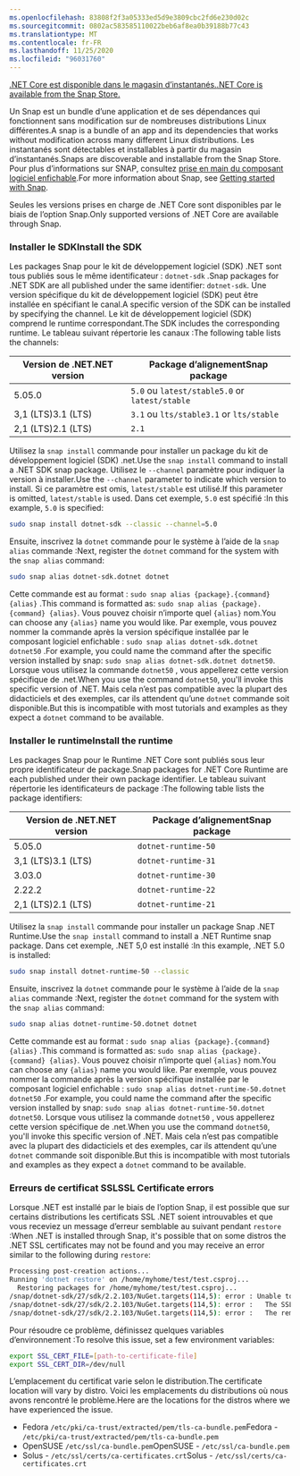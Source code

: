 ```yaml
---
ms.openlocfilehash: 83808f2f3a05333ed5d9e3809cbc2fd6e230d02c
ms.sourcegitcommit: 0802ac583585110022beb6af8ea0b39188b77c43
ms.translationtype: MT
ms.contentlocale: fr-FR
ms.lasthandoff: 11/25/2020
ms.locfileid: "96031760"
---
```


[<span data-ttu-id="cdc35-101">.NET Core est disponible dans le magasin d’instantanés.</span><span class="sxs-lookup"><span data-stu-id="cdc35-101">.NET Core is available from the Snap Store.</span></span>](https://snapcraft.io/dotnet-sdk)

<span data-ttu-id="cdc35-102">Un Snap est un bundle d’une application et de ses dépendances qui fonctionnent sans modification sur de nombreuses distributions Linux différentes.</span><span class="sxs-lookup"><span data-stu-id="cdc35-102">A snap is a bundle of an app and its dependencies that works without modification across many different Linux distributions.</span></span> <span data-ttu-id="cdc35-103">Les instantanés sont détectables et installables à partir du magasin d’instantanés.</span><span class="sxs-lookup"><span data-stu-id="cdc35-103">Snaps are discoverable and installable from the Snap Store.</span></span> <span data-ttu-id="cdc35-104">Pour plus d’informations sur SNAP, consultez [prise en main du composant logiciel enfichable](https://snapcraft.io/docs/getting-started).</span><span class="sxs-lookup"><span data-stu-id="cdc35-104">For more information about Snap, see [Getting started with Snap](https://snapcraft.io/docs/getting-started).</span></span>

<span data-ttu-id="cdc35-105">Seules les versions prises en charge de .NET Core sont disponibles par le biais de l’option Snap.</span><span class="sxs-lookup"><span data-stu-id="cdc35-105">Only supported versions of .NET Core are available through Snap.</span></span>

### <a name="install-the-sdk"></a><span data-ttu-id="cdc35-106">Installer le SDK</span><span class="sxs-lookup"><span data-stu-id="cdc35-106">Install the SDK</span></span>

<span data-ttu-id="cdc35-107">Les packages Snap pour le kit de développement logiciel (SDK) .NET sont tous publiés sous le même identificateur : `dotnet-sdk` .</span><span class="sxs-lookup"><span data-stu-id="cdc35-107">Snap packages for .NET SDK are all published under the same identifier: `dotnet-sdk`.</span></span> <span data-ttu-id="cdc35-108">Une version spécifique du kit de développement logiciel (SDK) peut être installée en spécifiant le canal.</span><span class="sxs-lookup"><span data-stu-id="cdc35-108">A specific version of the SDK can be installed by specifying the channel.</span></span> <span data-ttu-id="cdc35-109">Le kit de développement logiciel (SDK) comprend le runtime correspondant.</span><span class="sxs-lookup"><span data-stu-id="cdc35-109">The SDK includes the corresponding runtime.</span></span> <span data-ttu-id="cdc35-110">Le tableau suivant répertorie les canaux :</span><span class="sxs-lookup"><span data-stu-id="cdc35-110">The following table lists the channels:</span></span>

| <span data-ttu-id="cdc35-111">Version de .NET</span><span class="sxs-lookup"><span data-stu-id="cdc35-111">.NET version</span></span> | <span data-ttu-id="cdc35-112">Package d’alignement</span><span class="sxs-lookup"><span data-stu-id="cdc35-112">Snap package</span></span>             |
|--------------|--------------------------|
| <span data-ttu-id="cdc35-113">5.0</span><span class="sxs-lookup"><span data-stu-id="cdc35-113">5.0</span></span>          | <span data-ttu-id="cdc35-114">`5.0` ou `latest/stable`</span><span class="sxs-lookup"><span data-stu-id="cdc35-114">`5.0` or `latest/stable`</span></span> |
| <span data-ttu-id="cdc35-115">3,1 (LTS)</span><span class="sxs-lookup"><span data-stu-id="cdc35-115">3.1 (LTS)</span></span>    | <span data-ttu-id="cdc35-116">`3.1` ou `lts/stable`</span><span class="sxs-lookup"><span data-stu-id="cdc35-116">`3.1` or `lts/stable`</span></span>    |
| <span data-ttu-id="cdc35-117">2,1 (LTS)</span><span class="sxs-lookup"><span data-stu-id="cdc35-117">2.1 (LTS)</span></span>    | `2.1`                    |

<span data-ttu-id="cdc35-118">Utilisez la `snap install` commande pour installer un package du kit de développement logiciel (SDK) .net.</span><span class="sxs-lookup"><span data-stu-id="cdc35-118">Use the `snap install` command to install a .NET SDK snap package.</span></span> <span data-ttu-id="cdc35-119">Utilisez le `--channel` paramètre pour indiquer la version à installer.</span><span class="sxs-lookup"><span data-stu-id="cdc35-119">Use the `--channel` parameter to indicate which version to install.</span></span> <span data-ttu-id="cdc35-120">Si ce paramètre est omis, `latest/stable` est utilisé.</span><span class="sxs-lookup"><span data-stu-id="cdc35-120">If this parameter is omitted, `latest/stable` is used.</span></span> <span data-ttu-id="cdc35-121">Dans cet exemple, `5.0` est spécifié :</span><span class="sxs-lookup"><span data-stu-id="cdc35-121">In this example, `5.0` is specified:</span></span>

```bash
sudo snap install dotnet-sdk --classic --channel=5.0
```

<span data-ttu-id="cdc35-122">Ensuite, inscrivez la `dotnet` commande pour le système à l’aide de la `snap alias` commande :</span><span class="sxs-lookup"><span data-stu-id="cdc35-122">Next, register the `dotnet` command for the system with the `snap alias` command:</span></span>

```bash
sudo snap alias dotnet-sdk.dotnet dotnet
```

<span data-ttu-id="cdc35-123">Cette commande est au format : `sudo snap alias {package}.{command} {alias}` .</span><span class="sxs-lookup"><span data-stu-id="cdc35-123">This command is formatted as: `sudo snap alias {package}.{command} {alias}`.</span></span> <span data-ttu-id="cdc35-124">Vous pouvez choisir n’importe quel `{alias}` nom.</span><span class="sxs-lookup"><span data-stu-id="cdc35-124">You can choose any `{alias}` name you would like.</span></span> <span data-ttu-id="cdc35-125">Par exemple, vous pouvez nommer la commande après la version spécifique installée par le composant logiciel enfichable : `sudo snap alias dotnet-sdk.dotnet dotnet50` .</span><span class="sxs-lookup"><span data-stu-id="cdc35-125">For example, you could name the command after the specific version installed by snap: `sudo snap alias dotnet-sdk.dotnet dotnet50`.</span></span> <span data-ttu-id="cdc35-126">Lorsque vous utilisez la commande `dotnet50` , vous appellerez cette version spécifique de .net.</span><span class="sxs-lookup"><span data-stu-id="cdc35-126">When you use the command `dotnet50`, you'll invoke this specific version of .NET.</span></span> <span data-ttu-id="cdc35-127">Mais cela n’est pas compatible avec la plupart des didacticiels et des exemples, car ils attendent qu’une `dotnet` commande soit disponible.</span><span class="sxs-lookup"><span data-stu-id="cdc35-127">But this is incompatible with most tutorials and examples as they expect a `dotnet` command to be available.</span></span>

### <a name="install-the-runtime"></a><span data-ttu-id="cdc35-128">Installer le runtime</span><span class="sxs-lookup"><span data-stu-id="cdc35-128">Install the runtime</span></span>

<span data-ttu-id="cdc35-129">Les packages Snap pour le Runtime .NET Core sont publiés sous leur propre identificateur de package.</span><span class="sxs-lookup"><span data-stu-id="cdc35-129">Snap packages for .NET Core Runtime are each published under their own package identifier.</span></span> <span data-ttu-id="cdc35-130">Le tableau suivant répertorie les identificateurs de package :</span><span class="sxs-lookup"><span data-stu-id="cdc35-130">The following table lists the package identifiers:</span></span>

| <span data-ttu-id="cdc35-131">Version de .NET</span><span class="sxs-lookup"><span data-stu-id="cdc35-131">.NET version</span></span>      | <span data-ttu-id="cdc35-132">Package d’alignement</span><span class="sxs-lookup"><span data-stu-id="cdc35-132">Snap package</span></span>        |
|-------------------|---------------------|
| <span data-ttu-id="cdc35-133">5.0</span><span class="sxs-lookup"><span data-stu-id="cdc35-133">5.0</span></span>               | `dotnet-runtime-50` |
| <span data-ttu-id="cdc35-134">3,1 (LTS)</span><span class="sxs-lookup"><span data-stu-id="cdc35-134">3.1 (LTS)</span></span>         | `dotnet-runtime-31` |
| <span data-ttu-id="cdc35-135">3.0</span><span class="sxs-lookup"><span data-stu-id="cdc35-135">3.0</span></span>               | `dotnet-runtime-30` |
| <span data-ttu-id="cdc35-136">2.2</span><span class="sxs-lookup"><span data-stu-id="cdc35-136">2.2</span></span>               | `dotnet-runtime-22` |
| <span data-ttu-id="cdc35-137">2,1 (LTS)</span><span class="sxs-lookup"><span data-stu-id="cdc35-137">2.1 (LTS)</span></span>         | `dotnet-runtime-21` |

<span data-ttu-id="cdc35-138">Utilisez la `snap install` commande pour installer un package Snap .NET Runtime.</span><span class="sxs-lookup"><span data-stu-id="cdc35-138">Use the `snap install` command to install a .NET Runtime snap package.</span></span> <span data-ttu-id="cdc35-139">Dans cet exemple, .NET 5,0 est installé :</span><span class="sxs-lookup"><span data-stu-id="cdc35-139">In this example, .NET 5.0 is installed:</span></span>

```bash
sudo snap install dotnet-runtime-50 --classic
```

<span data-ttu-id="cdc35-140">Ensuite, inscrivez la `dotnet` commande pour le système à l’aide de la `snap alias` commande :</span><span class="sxs-lookup"><span data-stu-id="cdc35-140">Next, register the `dotnet` command for the system with the `snap alias` command:</span></span>

```bash
sudo snap alias dotnet-runtime-50.dotnet dotnet
```

<span data-ttu-id="cdc35-141">Cette commande est au format : `sudo snap alias {package}.{command} {alias}` .</span><span class="sxs-lookup"><span data-stu-id="cdc35-141">This command is formatted as: `sudo snap alias {package}.{command} {alias}`.</span></span> <span data-ttu-id="cdc35-142">Vous pouvez choisir n’importe quel `{alias}` nom.</span><span class="sxs-lookup"><span data-stu-id="cdc35-142">You can choose any `{alias}` name you would like.</span></span> <span data-ttu-id="cdc35-143">Par exemple, vous pouvez nommer la commande après la version spécifique installée par le composant logiciel enfichable : `sudo snap alias dotnet-runtime-50.dotnet dotnet50` .</span><span class="sxs-lookup"><span data-stu-id="cdc35-143">For example, you could name the command after the specific version installed by snap: `sudo snap alias dotnet-runtime-50.dotnet dotnet50`.</span></span> <span data-ttu-id="cdc35-144">Lorsque vous utilisez la commande `dotnet50` , vous appellerez cette version spécifique de .net.</span><span class="sxs-lookup"><span data-stu-id="cdc35-144">When you use the command `dotnet50`, you'll invoke this specific version of .NET.</span></span> <span data-ttu-id="cdc35-145">Mais cela n’est pas compatible avec la plupart des didacticiels et des exemples, car ils attendent qu’une `dotnet` commande soit disponible.</span><span class="sxs-lookup"><span data-stu-id="cdc35-145">But this is incompatible with most tutorials and examples as they expect a `dotnet` command to be available.</span></span>

### <a name="ssl-certificate-errors"></a><span data-ttu-id="cdc35-146">Erreurs de certificat SSL</span><span class="sxs-lookup"><span data-stu-id="cdc35-146">SSL Certificate errors</span></span>

<span data-ttu-id="cdc35-147">Lorsque .NET est installé par le biais de l’option Snap, il est possible que sur certains distributions les certificats SSL .NET soient introuvables et que vous receviez un message d’erreur semblable au suivant pendant `restore` :</span><span class="sxs-lookup"><span data-stu-id="cdc35-147">When .NET is installed through Snap, it's possible that on some distros the .NET SSL certificates may not be found and you may receive an error similar to the following during `restore`:</span></span>

```bash
Processing post-creation actions...
Running 'dotnet restore' on /home/myhome/test/test.csproj...
  Restoring packages for /home/myhome/test/test.csproj...
/snap/dotnet-sdk/27/sdk/2.2.103/NuGet.targets(114,5): error : Unable to load the service index for source https://api.nuget.org/v3/index.json. [/home/myhome/test/test.csproj]
/snap/dotnet-sdk/27/sdk/2.2.103/NuGet.targets(114,5): error :   The SSL connection could not be established, see inner exception. [/home/myhome/test/test.csproj]
/snap/dotnet-sdk/27/sdk/2.2.103/NuGet.targets(114,5): error :   The remote certificate is invalid according to the validation procedure. [/home/myhome/test/test.csproj]
```

<span data-ttu-id="cdc35-148">Pour résoudre ce problème, définissez quelques variables d’environnement :</span><span class="sxs-lookup"><span data-stu-id="cdc35-148">To resolve this issue, set a few environment variables:</span></span>

```bash
export SSL_CERT_FILE=[path-to-certificate-file]
export SSL_CERT_DIR=/dev/null
```

<span data-ttu-id="cdc35-149">L’emplacement du certificat varie selon le distribution.</span><span class="sxs-lookup"><span data-stu-id="cdc35-149">The certificate location will vary by distro.</span></span> <span data-ttu-id="cdc35-150">Voici les emplacements du distributions où nous avons rencontré le problème.</span><span class="sxs-lookup"><span data-stu-id="cdc35-150">Here are the locations for the distros where we have experienced the issue.</span></span>

* <span data-ttu-id="cdc35-151">Fedora `/etc/pki/ca-trust/extracted/pem/tls-ca-bundle.pem`</span><span class="sxs-lookup"><span data-stu-id="cdc35-151">Fedora - `/etc/pki/ca-trust/extracted/pem/tls-ca-bundle.pem`</span></span>
* <span data-ttu-id="cdc35-152">OpenSUSE `/etc/ssl/ca-bundle.pem`</span><span class="sxs-lookup"><span data-stu-id="cdc35-152">OpenSUSE - `/etc/ssl/ca-bundle.pem`</span></span>
* <span data-ttu-id="cdc35-153">Solus - `/etc/ssl/certs/ca-certificates.crt`</span><span class="sxs-lookup"><span data-stu-id="cdc35-153">Solus - `/etc/ssl/certs/ca-certificates.crt`</span></span>
